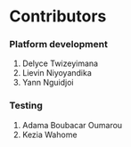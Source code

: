 # Contributors

### Platform development
1. Delyce Twizeyimana 
2. Lievin Niyoyandika 
3. Yann Nguidjoi

### Testing
1. Adama Boubacar Oumarou 
2. Kezia Wahome

